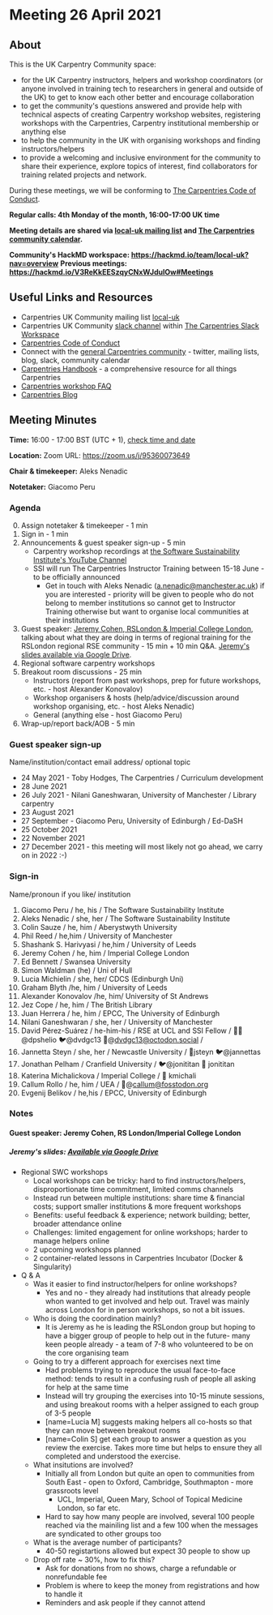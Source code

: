 # Meeting 26 April 2021

## About 

This is the UK Carpentry Community space:
- for the UK Carpentry instructors, helpers and workshop coordinators (or anyone involved in training tech to researchers in general and outside of the UK) to get to know each other better and encourage collaboration
- to get the community's questions answered and provide help with technical aspects of creating Carpentry workshop websites, registering workshops with the Carpentries, Carpentry institutional membership or anything else 
- to help the community in the UK with organising workshops and finding instructors/helpers
- to provide a welcoming and inclusive environment for the community to share their experience, explore topics of interest, find collaborators for training related projects and network.

During these meetings, we will be conforming to [The Carpentries Code of Conduct](https://docs.carpentries.org/topic_folders/policies/code-of-conduct.html).

**Regular calls: 4th Monday of the month, 16:00-17:00 UK time**

**Meeting details are shared via [local-uk mailing list](https://carpentries.topicbox.com/groups/local-uk) and [The Carpentries community calendar](https://carpentries.org/community/#community-events).**

**Community's HackMD workspace: https://hackmd.io/team/local-uk?nav=overview**
**Previous meetings: https://hackmd.io/V3ReKkEESzqyCNxWJdulOw#Meetings**


## Useful Links and Resources
- Carpentries UK Community mailing list [local-uk](https://carpentries.topicbox.com/groups/local-uk) 
- Carpentries UK Community [slack channel](https://swcarpentry.slack.com/archives/CLE8WUGMA) within [The Carpentries Slack Workspace](https://swc-slack-invite.herokuapp.com/)
- [Carpentries Code of Conduct](https://docs.carpentries.org/topic_folders/policies/code-of-conduct.html)
- Connect with the [general Carpentries community](https://carpentries.org/connect/) - twitter, mailing lists, blog, slack, community calendar
- [Carpentries Handbook](https://docs.carpentries.org/index.html) - a comprehensive resource for all things Carpentries 
- [Carpentries workshop FAQ](https://carpentries.org/workshop_faq/)
- [Carpentries Blog](https://carpentries.org/blog/)

## Meeting Minutes
**Time:** 16:00 - 17:00 BST (UTC + 1), [check time and date](https://www.timeanddate.com/worldclock/fixedtime.html?msg=UK+Carpentry+Community+Call&iso=20210426T15&p1=%3A&ah=1)

**Location:** Zoom URL: https://zoom.us/j/95360073649

**Chair & timekeeper:** Aleks Nenadic

**Notetaker:** Giacomo Peru

### Agenda
0. Assign notetaker & timekeeper - 1 min
1. Sign in - 1 min
2. Announcements & guest speaker sign-up - 5 min
    - Carpentry workshop recordings at [the Software Sustainability Institute's YouTube Channel](https://www.youtube.com/c/SoftwareSaved/playlists)
    - SSI will run The Carpentries Instructor Training between 15-18 June - to be officially announced
        - Get in touch with Aleks Nenadic (a.nenadic@manchester.ac.uk) if you are interested - priority will be given to people who do not belong to member institutions so cannot get to Instructor Training otherwise but want to organise local communities at their institutions
4. Guest speaker: [Jeremy Cohen, RSLondon & Imperial College London](https://www.imperial.ac.uk/people/jeremy.cohen), talking about what they are doing in terms of regional training for the RSLondon regional RSE community - 15 min + 10 min Q&A. [Jeremy's slides available via Google Drive](https://drive.google.com/file/d/1sIfwcpkz341c75Adi-7Sbr4mAPEnOabQ/view).
5. Regional software carpentry workshops
6. Breakout room discussions - 25 min
    - Instructors (report from past workshops, prep for future workshops, etc. - host Alexander Konovalov)
    - Workshop organisers & hosts (help/advice/discussion around workshop organising, etc. - host Aleks Nenadic)
    - General (anything else - host Giacomo Peru)
7. Wrap-up/report back/AOB - 5 min

### Guest speaker sign-up
Name/institution/contact email address/ optional topic

- 24 May 2021 - Toby Hodges, The Carpentries / Curriculum development
- 28 June 2021
- 26 July 2021 - Nilani Ganeshwaran, University of Manchester / Library carpentry
- 23 August 2021
- 27 September - Giacomo Peru, University of Edinburgh / Ed-DaSH
- 25 October 2021
- 22 November 2021
- 27 December 2021 - this meeting will most likely not go ahead, we carry on in 2022 :-)

### Sign-in

Name/pronoun if you like/ institution
1. Giacomo Peru / he, his / The Software Sustainability Institute
1. Aleks Nenadic / she, her / The Software Sustainability Institute
1. Colin Sauze / he, him / Aberystwyth University
1. Phil Reed / he,him / University of Manchester
1. Shashank S. Harivyasi / he,him / University of Leeds
1. Jeremy Cohen / he, him / Imperial College London
1. Ed Bennett / Swansea University
1. Simon Waldman (he) / Uni of Hull
1. Lucia Michielin / she, her/ CDCS (Edinburgh Uni)
1. Graham Blyth /he, him / University of Leeds
1. Alexander Konovalov /he, him/ University of St Andrews
1. Jez Cope / he, him / The British Library
1. Juan Herrera / he, him / EPCC, The University of Edinburgh
1. Nilani Ganeshwaran / she, her / University of Manchester
1. David Pérez-Suárez / he-him-his / RSE at UCL and SSI Fellow /  🐙🐱@dpshelio 🐦@dvdgc13 🐘@dvdgc13@octodon.social / 
2. Jannetta Steyn / she, her / Newcastle University / :octopus:jsteyn :bird:@jannettas
1. Jonathan Pelham / Cranfield University / 🐦@jonititan :octopus: jonititan
1. Katerina Michalickova / Imperial College / :octopus: kmichali 
1. Callum Rollo / he, him / UEA / 🐘@callum@fosstodon.org
1. Evgenij Belikov / he,his / EPCC, University of Edinburgh


### Notes

#### Guest speaker: Jeremy Cohen, RS London/Imperial College London

##### Jeremy's slides: [Available via Google Drive](https://drive.google.com/file/d/1sIfwcpkz341c75Adi-7Sbr4mAPEnOabQ/view)

* Regional SWC workshops
    * Local workshops can be tricky: hard to find instructors/helpers, disproportionate time commitment, limited comms channels
    * Instead run between multiple institutions: share time & financial costs; support smaller institutions & more frequent workshops
    * Benefits: useful feedback & experience; network building; better, broader attendance online
    * Challenges: limited engagement for online workshops; harder to manage helpers online
    * 2 upcoming workshops planned
    * 2 container-related lessons in Carpentries Incubator (Docker & Singularity)
* Q & A
    * Was it easier to find instructor/helpers for online workshops? 
        * Yes and no - they already had institutions that already people whon wanted to get involved and help out. Travel was mainly across London for in person workshops, so not a bit issues.
    * Who is doing the coordination mainly?
        * It is Jeremy as he is leading the RSLondon group but hoping to have a bigger group of people to help out in the future- many keen people already - a team of 7-8 who volunteered to be on the core organising team
    * Going to try a different approach for exercises next time
        * Had problems trying to reproduce the usual face-to-face method: tends to result in a confusing rush of people all asking for help at the same time
        * Instead will try grouping the exercises into 10-15 minute sessions, and using breakout rooms with a helper assigned to each group of 3-5 people
        * [name=Lucia M] suggests making helpers all co-hosts so that they can move between breakout rooms
        * [name=Colin S] get each group to answer a question as you review the exercise. Takes more time but helps to ensure they all completed and understood the exercise.
    * What insitutions are involved?
        * Initially all from London but quite an open to communities from South East - open to Oxford, Cambridge, Southmapton - more grassroots level
            * UCL, Imperial, Queen Mary, School of Topical Medicine London, so far etc.
        * Hard to say how many people are involved, several 100 people reached via the mainiling list and a few 100 when the messages are syndicated to other groups too
    * What is the average number of participants?
        * 40-50 registartions allowed but expect 30 people to show up
    * Drop off rate ~ 30%, how to fix this?
        * Ask for donations from no shows, charge a refundable or nonrefundable fee
        * Problem is where to keep the money from registrations and how to handle it
        * Reminders and ask people if they cannot attend 
































































